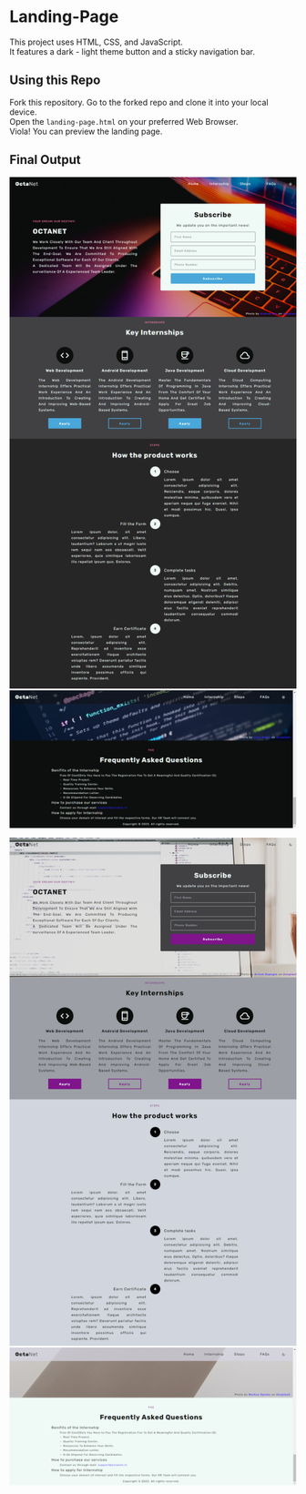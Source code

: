 # Landing-Page

This project uses HTML, CSS, and JavaScript.  
It features a dark - light theme button and  a sticky navigation bar.

## Using this Repo

Fork this repository. Go to the forked repo and clone it into your local device.  
Open the `landing-page.html` on your preferred Web Browser.  
Viola! You can preview the landing page.

## Final Output

![Output Dark Mode](assets/Dark-Mode.png)
![Output Dark Mode](assets/Dark-Mode-2.png)

![Output Light Mode](assets/Light-Mode.png)
![Output Light Mode](assets/Light-Mode-2.png)
